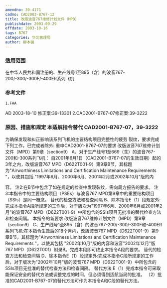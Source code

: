 ```yaml
---
amendno: 39-4171
cadno: CAD2003-B767-12
title: 改版波音767维修计划文件（MPD）
publishdate: 2003-09-29
effdate: 2003-10-16
tags: B767
categories: 华北管理局
author: 柳本强
---
```


### 适用范围 
在中华人民共和国注册的、生产线号1至895（含）的波音767-200/-300/-300F/-400ER系列飞机

### 参考文件
    1.FAA 
AD 2003-18-10  修正案:39-13301 
    2.CAD2001-B767-07修正案:39-3222


### 原因、措施和规定 本适航指令替代 CAD2001-B767-07，39-3222
为确保发现和纠正影响该系列飞机的主要结构项目完整性的疲劳
裂纹，要求完成下列工作，已完成者除外: 重申CAD2001-B767-07的要求     改版波音767维修计划文件（MPD）第9章（section9）    A、对于生产线号1至669（含）的波音767-200和-300系列飞机：
自2001年6月1日（CAD2001-B767-07的生效日期）起的3年之内，改版波音767 MPD（D622T001-9）第9章B节，其标题为"Airworthiness Limitations and Certification Maintenance Requirements "，以使其包括 "1997年6月、2000年6月、2001年2月或2002年10月"版的内
  
容。 
    注2:在B节中包含了如在规定的检查中发现裂纹，需向局方报告的要求。 
    注3:本指令中的主要结构项目（PSEs）与波音767 MPD第9章中的重要结构项目（SSIs）是同一概念。 
    替代的检查方法和检查间隔 
    B、除本指令E（1）段规定外:完成本指令A段所规定的工作后，对于版次为"1997年6月、2000年6月或2001年2月"的波音767 MPD（D622T001-9）中所包含的SSIs项目无批准的替代检查方法和检查间隔。 
    本指令的新要求
    改版波音767维修计划文件（MPD）第9章（section9）
C、生产线号1至895（含）的波音767-200/-300/-300F和-400ER系列飞机:在本指令生效后的18个月内，改版波音767 MPD（D622T001-9）第9章B节，其标题为"Airworthiness Limitations and Certification Maintenance Requirements "，以使其包括 "2002年10月"版的内容和波音"2002年12月"版767 MPD（D622T001）附录B。完成本段即可终止本指令A段的要求。
    替代的检查方法和检查间隔 
    D、除本指令E（1）段规定外:完成本指令C段所规定的工作后，对于版次为"2002年10月"版的波音767 MPD（D622T001-9）中所包含的SSIs项目无批准的替代检查方法和检查间隔。 
    替代方法 
    E（1）完成本指令可采取能保证安全的替代方法或调整完成的时间，但必须得到适航当局的批准。 
     （2）批准的CAD2001-B767-07的替代方法可作为本指令A和C段的替代方法。 
